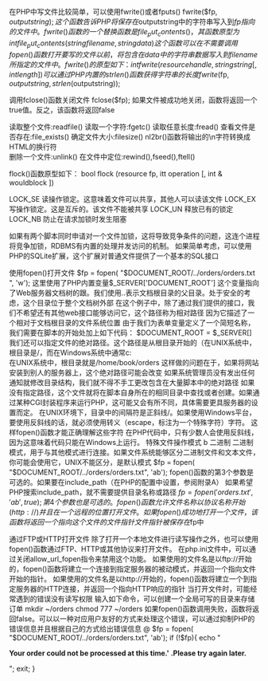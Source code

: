 在PHP中写文件比较简单，可以使用fwrite()或者fputs()
fwrite($fp, $outputstring);
这个函数告诉PHP将保存在$outputstring中的字符串写入到$fp指向的文件中。
fwrite()函数的一个替换函数是file_put_contents()，其函数原型为
int file_put_contents(string filename,
											string data)
这个函数可以在不需要调用fopen()函数打开要写的文件以前，将包含在data中的字符串数据写入到filename所指定的文件中。
fwrite()的原型如下：
int fwrite(resource handle, string string [, int length])
可以通过PHP内置的strlen()函数获得字符串的长度
fwrite($fp, $outputstring, strlen($outputstring));

调用fclose()函数关闭文件
fclose($fp);
如果文件被成功地关闭，函数将返回一个true值。反之，该函数将返回false

读取整个文件:readfile()
读取一个字符:fgetc()
读取任意长度:fread()
查看文件是否存在:file_exists()
确定文件大小:filesize()
nl2br()函数将输出的\n字符转换成HTML的换行符<br/>
删除一个文件:unlink()
在文件中定位:rewind(),fseed(),ftell()

flock()函数原型如下：
bool flock (resource fp, itt operation [, int & wouldblock ])

LOCK_SE				读操作锁定。这意味着文件可以共享，其他人可以读该文件
LOCK_EX				写操作锁定。这是互斥的。该文件不能被共享
LOCK_UN				释放已有的锁定
LOCK_NB				防止在请求加锁时发生阻塞

如果有两个脚本同时申请对一个文件加锁，这将导致竞争条件的问题，这连个进程将竞争加锁，RDBMS有内置的处理并发访问的机制。
如果简单考虑，可以使用PHP的SQLite扩展，这个扩展对普通文件提供了一个基本的SQL接口

使用fopen()打开文件
$fp = fopen( "$DOCUMENT_ROOT/../orders/orders.txt ", 'w');
这里使用了PHP内置变量$_SERVER['DOCUMENT_ROOT']
这个变量指向了Web服务器文档树的跟。我们使用..表示文档根目录的父目录。处于安全的考虑，这个目录位于整个文档树外部
在这个例子中，除了通过我们提供的接口，我们不希望还有其他web接口能够访问它，这个路径称为相对路径
因为它描述了一个相对于文档根目录的文件系统位置
由于我们为表单变量定义了一个简短名称，我们需要在脚本的开始处加上如下代码：
$DOCUMENT_ROOT = $_SERVER[]
我们还可以指定文件的绝对路径。这个路径是从根目录开始的（在UNIX系统中，根目录是/，而在Windows系统中通常c:\
在UNIX系统中，根目录就是/home/book/orders
这样做的问题在于，如果将网站安装到别人的服务器上，这个绝对路径可能会改变
如果系统管理员没有发出任何通知就修改目录结构，我们就不得不手工更改包含在大量脚本中的绝对路径
如果没有指定路径，这个文件就将在脚本自身所在的相同目录中查找或者创建。如果通过某种CGI封装程序来运行PHP，这可能又会有所不同，具体需要更具服务器的设置而定。
在UNIX环境下，目录中的间隔符是正斜线/。如果使用Windows平台，要使用反斜线的话，就必须使用转义（escape，标注为一个特殊字符）字符。
这样fopen()函数才能正确理解这些字符
在PHP代码中，只有少数人会使用反斜线，因为这意味着代码只能在Windows上运行。
特殊文件操作模式
b   二进制   二进制模式，用于与其他模式进行连接。如果文件系统能够区分二进制文件和文本文件，你可能会使用它，UNIX不能区分，是默认模式
$fp = fopen( "$DOCUMENT_ROOT/../orders/orders.txt", 'ab');
fopen()函数的第3个参数是可选的。如果要在include_path（在PHP的配置中设置，参阅附录A）
如果希望PHP搜索include_path，就不需要提供目录名称或路径
$fp = fopen( 'orders.txt', 'ab', true);
第4个参数也是可选的。fopen()函数允许文件名称以协议名称开始(http://)并且在一个远程的位置打开文件。
如果fopen()成功地打开一个文件，该函数将返回一个指向这个文件的文件指针
文件指针被保存在$fp中

通过FTP或HTTP打开文件
除了打开一个本地文件进行读写操作之外，也可以使用fopen()函数通过FTP、HTTP或其他协议来打开文件。
在php.ini文件中，可以通过关闭allow_url_fopen指令来禁用这个功能。
如果使用的文件名是以ftp://开始的，fopen()函数将建立一个连接到指定服务器的被动模式，并返回一个指向文件开始的指针。
如果使用的文件名是以http://开始的，fopen()函数将建立一个到指定服务器的HTTP连接，并返回一个指向HTTP响应的指针
当打开文件时，可能经常遇到的错误没有读写权限
输入如下命令，可以创建一个全局可写的目录来存储订单
mkdir ~/orders
chmod 777 ~/orders
如果fopen()函数调用失败，函数将返回false。可以以一种对应用户友好的方式来处理这个错误，可以通过抑制PHP的错误信息并且根据自己的方式给出错误信息
@ $fp = fopen( "$DOCUMENT_ROOT/../orders/orders.txt", 'ab');
if (!$fp){
	echo "<p><strong> Your order could not be processed at this time.'
				.Please try again later.</strong></p></body></html>";
	exit;
}

